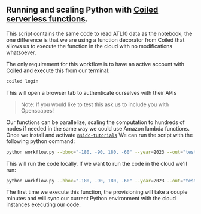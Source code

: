 ## Running and scaling Python with [Coiled serverless functions](https://docs.coiled.io/user_guide/usage/functions/index.html).

This script contains the same code to read ATL10 data as the notebook, the one difference is that we are using a function decorator from Coiled that allows us to execute the function in the cloud with no modifications whatsoever. 

The only requirement for this workflow is to have an active account with Coiled and execute this from our terminal:

```bash
coiled login
```

This will open a browser tab to authenticate ourselves with their APIs 

> Note: If you would like to test this ask us to include you with Openscapes!


Our functions can be parallelize, scaling the computation to hundreds of nodes if needed in the same way we could use Amazon lambda functions. Once we install and activate [`nsidc-tutorials`](../../binder/environment.yml) We can run the script with the following python command:

```bash
python workflow.py --bbox="-180, -90, 180, -60" --year=2023 --out="test-2023-local" --env=local

```

This will run the code locally. If we want to run the code in the cloud we'll run:

```bash
python workflow.py --bbox="-180, -90, 180, -60" --year=2023 --out="test-2023-local" --env=cloud

```

The first time we execute this function, the provisioning will take a couple minutes and will sync our current Python environment with the cloud instances executing our code.
